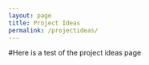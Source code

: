 ```yaml
---
layout: page
title: Project Ideas
permalink: /projectideas/
---
```


#Here is a test of the project ideas page